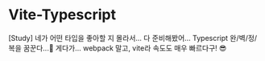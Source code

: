 # Vite-Typescript
[Study] 네가 어떤 타입을 좋아할 지 몰라서... 다 준비해봤어... Typescript 완/벽/정/복을 꿈꾼다...🌟
게다가... webpack 말고, vite라 속도도 매우 빠르다구! 😎
